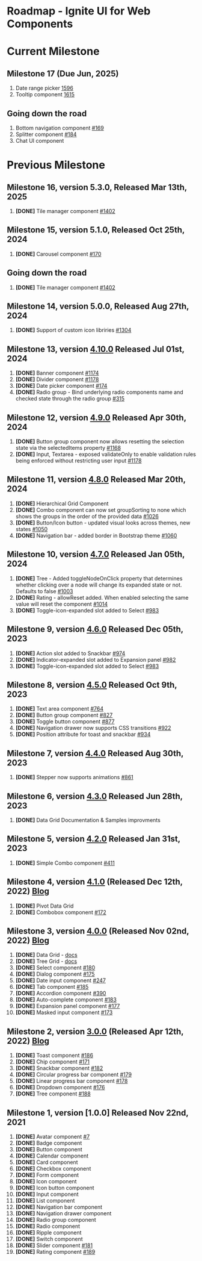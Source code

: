 # Roadmap - Ignite UI for Web Components

# Current Milestone

## Milestone 17 (Due Jun, 2025)

1. Date range picker [1596](https://github.com/IgniteUI/igniteui-webcomponents/issues/1596)
2. Tooltip component [1615](https://github.com/IgniteUI/igniteui-webcomponents/issues/1615)

## Going down the road

1. Bottom navigation component [#169](https://github.com/IgniteUI/igniteui-webcomponents/issues/169)
2. Splitter component [#184](https://github.com/IgniteUI/igniteui-webcomponents/issues/184)
3. Chat UI component

# Previous Milestone

## Milestone 16, version 5.3.0, Released Mar 13th, 2025

1. **[DONE]** Tile manager component [#1402](https://github.com/IgniteUI/igniteui-webcomponents/pull/1402) 

## Milestone 15, version 5.1.0, Released Oct 25th, 2024

1. **[DONE]** Carousel component [#170](https://github.com/IgniteUI/igniteui-webcomponents/issues/170)

## Going down the road

1. **[DONE]** Tile manager component [#1402](https://github.com/IgniteUI/igniteui-webcomponents/pull/1402) 

## Milestone 14, version 5.0.0, Released Aug 27th, 2024

1. **[DONE]** Support of custom icon libriries [#1304](https://github.com/IgniteUI/igniteui-webcomponents/issues/1304) 

## Milestone 13, version [4.10.0](https://github.com/IgniteUI/igniteui-webcomponents/compare/4.9.0...4.10.0) Released Jul 01st, 2024

1. **[DONE]** Banner component [#1174](https://github.com/IgniteUI/igniteui-webcomponents/issues/1174)
2. **[DONE]** Divider component [#1178](https://github.com/IgniteUI/igniteui-webcomponents/issues/1237)
3. **[DONE]** Date picker component [#174](https://github.com/IgniteUI/igniteui-webcomponents/issues/174)
4. **[DONE]** Radio group - Bind underlying radio components name and checked state through the radio group [#315](https://github.com/IgniteUI/igniteui-webcomponents/issues/315)

## Milestone 12, version [4.9.0](https://github.com/IgniteUI/igniteui-webcomponents/compare/4.8.0...4.9.0) Released Apr 30th, 2024

1.  **[DONE]** Button group component now allows resetting the selection state via the selectedItems property [#1168](https://github.com/IgniteUI/igniteui-webcomponents/issues/1168)
2.  **[DONE]** Input, Textarea - exposed validateOnly to enable validation rules being enforced without restricting user input [#1178](https://github.com/IgniteUI/igniteui-webcomponents/issues/1178)

## Milestone 11, version [4.8.0](https://github.com/IgniteUI/igniteui-webcomponents/compare/4.7.0...4.8.0) Released Mar 20th, 2024

1. **[DONE]** Hierarchical Grid Component
2. **[DONE]** Combo component can now set groupSorting to none which shows the groups in the order of the provided data [#1026](https://github.com/IgniteUI/igniteui-webcomponents/issues/1026)
3. **[DONE]** Button/Icon button - updated visual looks across themes, new states [#1050](https://github.com/IgniteUI/igniteui-webcomponents/issues/1050)
4. **[DONE]** Navigation bar - added border in Bootstrap theme [#1060](https://github.com/IgniteUI/igniteui-webcomponents/issues/1060)

## Milestone 10, version [4.7.0](https://github.com/IgniteUI/igniteui-webcomponents/compare/4.6.0...4.7.0) Released Jan 05th, 2024

1.  **[DONE]** Tree - Added toggleNodeOnClick property that determines whether clicking over a node will change its expanded state or not. Defaults to false [#1003](https://github.com/IgniteUI/igniteui-webcomponents/issues/1003)
2.  **[DONE]** Rating - allowReset added. When enabled selecting the same value will reset the component [#1014](https://github.com/IgniteUI/igniteui-webcomponents/issues/1014)
3.  **[DONE]** Toggle-icon-expanded slot added to Select [#983](https://github.com/IgniteUI/igniteui-webcomponents/issues/983)

## Milestone 9, version [4.6.0](https://github.com/IgniteUI/igniteui-webcomponents/compare/4.5.0...4.6.0) Released Dec 05th, 2023

1.  **[DONE]** Action slot added to Snackbar [#974](https://github.com/IgniteUI/igniteui-webcomponents/issues/974)
2.  **[DONE]** Indicator-expanded slot added to Expansion panel [#982](https://github.com/IgniteUI/igniteui-webcomponents/issues/982)
3.  **[DONE]** Toggle-icon-expanded slot added to Select [#983](https://github.com/IgniteUI/igniteui-webcomponents/issues/983)

## Milestone 8, version [4.5.0](https://github.com/IgniteUI/igniteui-webcomponents/compare/4.4.0...4.5.0) Released Oct 9th, 2023

1.  **[DONE]** Text area component [#764](https://github.com/IgniteUI/igniteui-webcomponents/issues/764)
2.  **[DONE]** Button group component [#827](https://github.com/IgniteUI/igniteui-webcomponents/issues/827)
3.  **[DONE]** Toggle button component [#877](https://github.com/IgniteUI/igniteui-webcomponents/issues/877)
4.  **[DONE]** Navigation drawer now supports CSS transitions [#922](https://github.com/IgniteUI/igniteui-webcomponents/issues/922)
5.  **[DONE]** Position attribute for toast and snackbar [#934](https://github.com/IgniteUI/igniteui-webcomponents/issues/934)

## Milestone 7, version [4.4.0](https://github.com/IgniteUI/igniteui-webcomponents/compare/4.3.0...4.4.0) Released Aug 30th, 2023

1.  **[DONE]** Stepper now supports animations [#861](https://github.com/IgniteUI/igniteui-webcomponents/issues/861)

## Milestone 6, version [4.3.0](https://github.com/IgniteUI/igniteui-webcomponents/compare/4.2.0...4.3.0) Released Jun 28th, 2023

1.  **[DONE]** Data Grid Documentation & Samples improvments

## Milestone 5, version [4.2.0](https://github.com/IgniteUI/igniteui-webcomponents/compare/4.1.1...4.2.0) Released Jan 31st, 2023

1. **[DONE]** Simple Combo component [#411](https://github.com/IgniteUI/igniteui-webcomponents/issues/411)

## Milestone 4, version [4.1.0](https://github.com/IgniteUI/igniteui-webcomponents/compare/4.0.0...4.1.0) (Released Dec 12th, 2022) [Blog](https://www.infragistics.com/community/blogs/b/infragistics/posts/ignite-ui-december-release-2022)

1. **[DONE]** Pivot Data Grid
2. **[DONE]** Combobox component [#172](https://github.com/IgniteUI/igniteui-webcomponents/issues/172)

## Milestone 3, version [4.0.0](https://github.com/IgniteUI/igniteui-webcomponents/compare/3.0.0...4.0.0) (Released Nov 02nd, 2022) [Blog](https://www.infragistics.com/community/blogs/b/blagunas/posts/ignite-ui-for-web-components-what-s-new-in-22-2)

1. **[DONE]** Data Grid - [docs](https://www.infragistics.com/products/ignite-ui-web-components/web-components/components/grids/grid/overview)
2. **[DONE]** Tree Grid - [docs](https://www.infragistics.com/products/ignite-ui-web-components/web-components/components/grids/tree-grid/overview)
3. **[DONE]** Select component [#180](https://github.com/IgniteUI/igniteui-webcomponents/issues/180) 
4. **[DONE]** Dialog component [#175](https://github.com/IgniteUI/igniteui-webcomponents/issues/175)
5. **[DONE]** Date input component [#247](https://github.com/IgniteUI/igniteui-webcomponents/issues/247)
6. **[DONE]** Tab component [#185](https://github.com/IgniteUI/igniteui-webcomponents/issues/185)
7. **[DONE]** Accordion component [#390](https://github.com/IgniteUI/igniteui-webcomponents/issues/390)
8. **[DONE]** Auto-complete component [#183](https://github.com/IgniteUI/igniteui-webcomponents/issues/183)
9. **[DONE]** Expansion panel component [#177](https://github.com/IgniteUI/igniteui-webcomponents/issues/177)
10. **[DONE]** Masked input component [#173](https://github.com/IgniteUI/igniteui-webcomponents/issues/173)

## Milestone 2, version [3.0.0](https://github.com/IgniteUI/igniteui-webcomponents/compare/2.2.0...3.0.0) (Released Apr 12th, 2022) [Blog](https://www.infragistics.com/community/blogs/b/infragistics/posts/ignite-ui-for-web-components---what-s-new-in-22-1)

1. **[DONE]** Toast component [#186](https://github.com/IgniteUI/igniteui-webcomponents/issues/186)
2. **[DONE]** Chip component [#171](https://github.com/IgniteUI/igniteui-webcomponents/issues/171) 
3. **[DONE]** Snackbar component [#182](https://github.com/IgniteUI/igniteui-webcomponents/issues/182)
4. **[DONE]** Circular progress bar component [#179](https://github.com/IgniteUI/igniteui-webcomponents/issues/179)
5. **[DONE]** Linear progress bar component [#178](https://github.com/IgniteUI/igniteui-webcomponents/issues/178)
6. **[DONE]** Dropdown component [#176](https://github.com/IgniteUI/igniteui-webcomponents/issues/176)
7. **[DONE]** Tree component [#188](https://github.com/IgniteUI/igniteui-webcomponents/issues/188)


## Milestone 1, version [1.0.0] Released Nov 22nd, 2021

1. **[DONE]** Avatar component [#7](https://github.com/IgniteUI/igniteui-webcomponents/issues/7)
2. **[DONE]** Badge component
3. **[DONE]** Button component
4. **[DONE]** Calendar component
5. **[DONE]** Card component
6. **[DONE]** Checkbox component
7. **[DONE]** Form component
8. **[DONE]** Icon component
9. **[DONE]** Icon button component
10. **[DONE]** Input component
11. **[DONE]** List component
12. **[DONE]** Navigation bar component
13. **[DONE]** Navigation drawer component
14. **[DONE]** Radio group component
15. **[DONE]** Radio component
16. **[DONE]** Ripple component
17. **[DONE]** Switch component
18. **[DONE]** Slider component [#181](https://github.com/IgniteUI/igniteui-webcomponents/issues/181)
19. **[DONE]** Rating component [#189](https://github.com/IgniteUI/igniteui-webcomponents/issues/189)
